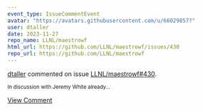 ```yaml
---
event_type: IssueCommentEvent
avatar: "https://avatars.githubusercontent.com/u/66029857?"
user: dtaller
date: 2023-11-27
repo_name: LLNL/maestrowf
html_url: https://github.com/LLNL/maestrowf/issues/430
repo_url: https://github.com/LLNL/maestrowf
---
```


<a href='https://github.com/dtaller' target='_blank'>dtaller</a> commented on issue <a href='https://github.com/LLNL/maestrowf/issues/430' target='_blank'>LLNL/maestrowf#430</a>.

<small>In discussion with Jeremy White already...</small>

<a href='https://github.com/LLNL/maestrowf/issues/430' target='_blank'>View Comment</a>